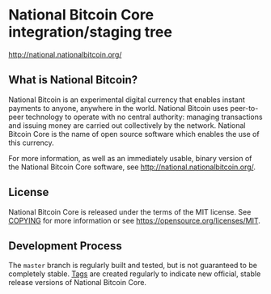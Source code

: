 National Bitcoin Core integration/staging tree
=====================================

http://national.nationalbitcoin.org/

What is National Bitcoin?
----------------

National Bitcoin is an experimental digital currency that enables instant payments to
anyone, anywhere in the world. National Bitcoin uses peer-to-peer technology to operate
with no central authority: managing transactions and issuing money are carried
out collectively by the network. National Bitcoin Core is the name of open source
software which enables the use of this currency.

For more information, as well as an immediately usable, binary version of
the National Bitcoin Core software, see http://national.nationalbitcoin.org/.

License
-------

National Bitcoin Core is released under the terms of the MIT license. See [COPYING](COPYING) for more
information or see https://opensource.org/licenses/MIT.

Development Process
-------------------

The `master` branch is regularly built and tested, but is not guaranteed to be
completely stable. [Tags](https://github.com/nationalbitcoin/nationalbitcoin/tags) are created
regularly to indicate new official, stable release versions of National Bitcoin Core.
